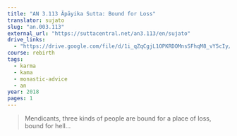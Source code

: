 ```yaml
---
title: "AN 3.113 Āpāyika Sutta: Bound for Loss"
translator: sujato
slug: "an.003.113"
external_url: "https://suttacentral.net/an3.113/en/sujato"
drive_links:
  - "https://drive.google.com/file/d/1i_qZqCgjL1OPKRDOMnsSFhqM8_vY5cIy/view?usp=drivesdk"
course: rebirth
tags:
  - karma
  - kama
  - monastic-advice
  - an
year: 2018
pages: 1
---
```


> Mendicants, three kinds of people are bound for a place of loss, bound for hell...

<!---->
